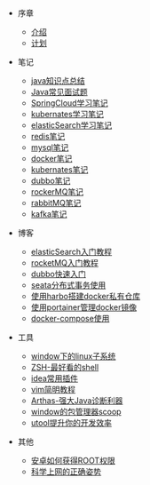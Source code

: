 * 序章
  * [介绍](foreword/介绍.md)
  * [计划](foreword/计划.md)

* 笔记
  * [java知识点总结](notes/java知识点总结.md)
  * [Java常见面试题](notes/java常见面试题.md)
  * [SpringCloud学习笔记](notes/SpringCloud学习笔记.md)
  * [kubernates学习笔记](notes/kubernates学习笔记.md)
  * [elasticSearch学习笔记](notes/elasticSearch学习笔记.md)
  * [redis笔记](/notes/redis.md)
  * [mysql笔记](/notes/mysql.md)
  * [docker笔记](/notes/docker.md)
  * [kubernates笔记](/notes/kubernates学习笔记.md)
  * [dubbo笔记](/notes/docker.md)
  * [rockerMQ笔记](/notes/rocketMQ.md)
  * [rabbitMQ笔记](/notes/rabbitMQ.md)
  * [kafka笔记](/notes/kafka.md)
  
* 博客
  * [elasticSearch入门教程](/blog/elasticSearch入门教程.md)
  * [rocketMQ入门教程](/blog/rocketMQ入门教程.md)
  * [dubbo快速入门](/blog/dubbo快速入门)
  * [seata分布式事务使用](/blog/seata分布式事务使用.md)
  * [使用harbo搭建docker私有仓库](/blog/harbor教程.md)
  * [使用portainer管理docker镜像](/blog/portainer教程.md)
  * [docker-compose使用](/blog/docker-compose教程.md)

* 工具
  * [window下的linux子系统](/tool/window下的linux子系统.md)
  * [ZSH-最好看的shell](/tool/最好看的shell.md)
  * [idea常用插件](/tool/idea常用插件.md)
  * [vim简明教程](/tool/vim简明教程.md)
  * [Arthas-强大Java诊断利器](/tool/强大的java诊断利器.md)
  * [window的包管理器scoop](/tool/window的包管理器.md)
  * [utool提升你的开发效率](/tool/utool提升你的开发效率.md)

* 其他
  * [安卓如何获得ROOT权限](/other/安卓如何获得ROOT权限.md)
  * [科学上网的正确姿势](/other/科学上网的正确姿势.md)